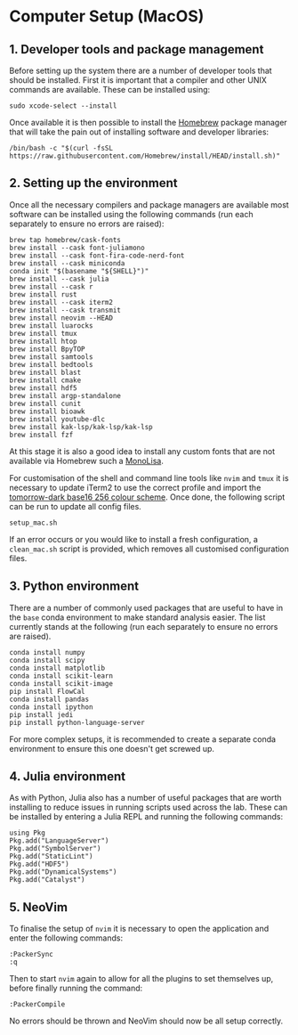 # Computer Setup (MacOS)

## 1. Developer tools and package management

Before setting up the system there are a number of developer tools that should be installed. First it is important that a compiler and other UNIX commands are available. These can be installed using:

```
sudo xcode-select --install
```

Once available it is then possible to install the [Homebrew](https://brew.sh) package manager that will take the pain out of installing software and developer libraries:

```
/bin/bash -c "$(curl -fsSL https://raw.githubusercontent.com/Homebrew/install/HEAD/install.sh)"
```

## 2. Setting up the environment

Once all the necessary compilers and package managers are available most software can be installed using the following commands (run each separately to ensure no errors are raised):

```
brew tap homebrew/cask-fonts
brew install --cask font-juliamono
brew install --cask font-fira-code-nerd-font
brew install --cask miniconda
conda init "$(basename "${SHELL}")"
brew install --cask julia
brew install --cask r
brew install rust
brew install --cask iterm2
brew install --cask transmit
brew install neovim --HEAD
brew install luarocks
brew install tmux
brew install htop
brew install BpyTOP
brew install samtools
brew install bedtools
brew install blast
brew install cmake
brew install hdf5
brew install argp-standalone
brew install cunit
brew install bioawk
brew install youtube-dlc
brew install kak-lsp/kak-lsp/kak-lsp
brew install fzf
```

At this stage it is also a good idea to install any custom fonts that are not available via Homebrew such a [MonoLisa](https://www.monolisa.dev).

For customisation of the shell and command line tools like `nvim` and `tmux` it is necessary to update iTerm2 to use the correct profile and import the [tomorrow-dark base16 256 colour scheme](https://github.com/chriskempson/base16-iterm2). Once done, the following script can be run to update all config files.

```
setup_mac.sh
```

If an error occurs or you would like to install a fresh configuration, a `clean_mac.sh` script is provided, which removes all customised configuration files.

## 3. Python environment

There are a number of commonly used packages that are useful to have in the `base` conda environment to make standard analysis easier. The list currently stands at the following (run each separately to ensure no errors are raised).

```
conda install numpy
conda install scipy
conda install matplotlib
conda install scikit-learn
conda install scikit-image
pip install FlowCal
conda install pandas
conda install ipython
pip install jedi
pip install python-language-server
```

For more complex setups, it is recommended to create a separate conda environment to ensure this one doesn't get screwed up.

## 4. Julia environment

As with Python, Julia also has a number of useful packages that are worth installing to reduce issues in running scripts used across the lab. These can be installed by entering a Julia REPL and running the following commands:

```
using Pkg
Pkg.add("LanguageServer")
Pkg.add("SymbolServer")
Pkg.add("StaticLint")
Pkg.add("HDF5")
Pkg.add("DynamicalSystems")
Pkg.add("Catalyst")
```

## 5. NeoVim

To finalise the setup of `nvim` it is necessary to open the application and enter the following commands:

```
:PackerSync
:q
```

Then to start `nvim` again to allow for all the plugins to set themselves up, before finally running the command:

```
:PackerCompile
```

No errors should be thrown and NeoVim should now be all setup correctly.